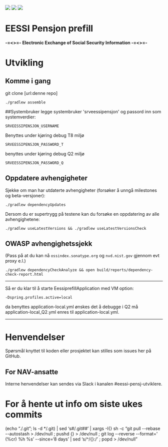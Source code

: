 ![](https://github.com/navikt/eessi-pensjon-prefill/workflows/Bygg%20og%20deploy%20Q2/badge.svg)
![](https://github.com/navikt/eessi-pensjon-prefill/workflows/Deploy%20Q1/badge.svg)
![](https://github.com/navikt/eessi-pensjon-prefill/workflows/Manuell%20deploy/badge.svg)

EESSI Pensjon prefill
======================

#### -=<>=- Electronic Exchange of Social Security Information  -=<>=- ####

# Utvikling

## Komme i gang

git clone [url:denne repo]


```
./gradlew assemble
```

##Systembruker
legge systembruker 'srveessipensjon' og passord inn som systemverdier:
```
SRVEESSIPENSJON_USERNAME
```

Benyttes under kjøring debug T8 miljø
```
SRVEESSIPENSJON_PASSWORD_T  
```
benyttes under kjøring debug Q2 miljø
```
SRVEESSIPENSJON_PASSWORD_Q  
```


## Oppdatere avhengigheter

Sjekke om man har utdaterte avhengigheter (forsøker å unngå milestones og beta-versjoner):

```
./gradlew dependencyUpdates
```

Dersom du er supertrygg på testene kan du forsøke en oppdatering av alle avhengighetene:

```
./gradlew useLatestVersions && ./gradlew useLatestVersionsCheck
```

## OWASP avhengighetssjekk

(Pass på at du kan nå `ossindex.sonatype.org` og `nvd.nist.gov` gjennom evt proxy e.l.) 

```
./gradlew dependencyCheckAnalyze && open build/reports/dependency-check-report.html
```

---


Så er du klar til å starte EessiprefillApplication med VM option:

```
-Dspring.profiles.active=local
```

da benyttes application-local.yml ønskes det å debugge i Q2 må 
application-local_Q2.yml enres til application-local.yml. 

---

# Henvendelser

Spørsmål knyttet til koden eller prosjektet kan stilles som issues her på GitHub.

## For NAV-ansatte

Interne henvendelser kan sendes via Slack i kanalen #eessi-pensj-utviklere.

# For å hente ut info om siste ukes commits

(echo “./.git”; ls -d */.git) | sed ‘s#/.git##’ | xargs -I{} sh -c “git pull --rebase --autostash > /dev/null ; pushd {} > /dev/null ; git log --reverse --format=' (%cr) %h %s’ --since=‘8 days’ | sed ‘s/^/{}:/’ ; popd > /dev/null”


